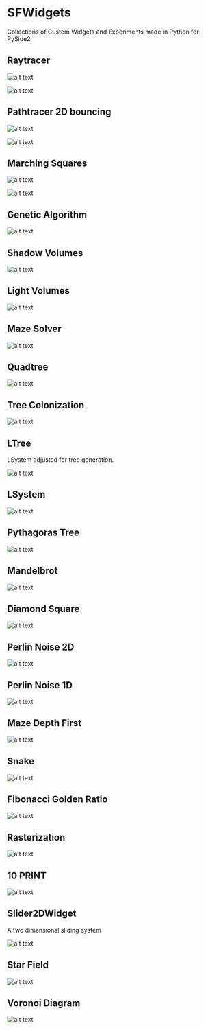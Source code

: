 # SFWidgets

Collections of Custom Widgets and Experiments made in Python for PySide2


## Raytracer

![alt text](images/raytracer_shadows_reflection.png "ray tracer shadows")

![alt text](images/raytracer.gif "raytracer basic cube")

## Pathtracer 2D bouncing

![alt text](images/pathtrace_bouncer.gif "path tracing bouncing rays test")

![alt text](images/pathtrace_bouncer.jpg "path tracing bouncing rays test")

## Marching Squares

![alt text](images/marchingsquares.gif "Marching Squares")

![alt text](images/marchingsquares_particles.gif "Marching Squares Particles")

## Genetic Algorithm

![alt text](images/genetic_algorithm.gif "Marching Squares")

## Shadow Volumes

![alt text](images/shadow_volumes.gif "Rasterization")


## Light Volumes

![alt text](images/light_volumes.gif "Light Volumes")

## Maze Solver

![alt text](images/maze_solver.gif "Maze Solver")

## Quadtree

![alt text](images/quadtree.gif "Quadtree")

## Tree Colonization

![alt text](images/treecolonization.gif "LSystem")


## LTree

LSystem adjusted for tree generation.

![alt text](images/ltree.gif "ltree")

## LSystem

![alt text](images/lsystem.gif "LSystem")

## Pythagoras Tree

![alt text](images/pythagorastree.gif "LSystem")

## Mandelbrot

![alt text](images/mandelbrot.gif "Mandelbrot")

## Diamond Square

![alt text](images/diamondsquare.gif "Diamond Square")

## Perlin Noise 2D

![alt text](images/perlin_noise_2d.gif "Quadtree")

## Perlin Noise 1D

![alt text](images/perlin_noise_1d.gif "Quadtree")

## Maze Depth First

![alt text](images/maze_depth_first.gif "Maze Depth First")

## Snake

![alt text](images/snake.gif "Snake")

## Fibonacci Golden Ratio

![alt text](images/fibonacci_golden_ratio.gif "Fobnacci Golden Ratio")

## Rasterization

![alt text](images/rasterization.gif "Rasterization")

## 10 PRINT

![alt text](images/tenprint.gif "Tenprint")

## Slider2DWidget

A two dimensional sliding system

![alt text](images/slider2d.gif "Slider2DWidget")

## Star Field

![alt text](images/starfield.gif "Star Field")

## Voronoi Diagram

![alt text](images/voronoi_diagram.gif "Voronoi Diagram")
